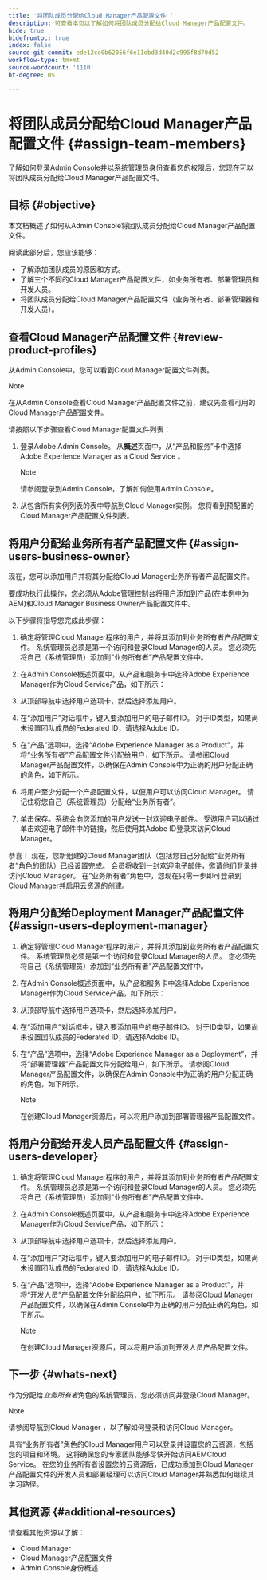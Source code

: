 ```yaml
---
title: '将团队成员分配给Cloud Manager产品配置文件 '
description: 可查看本页以了解如何将团队成员分配给Cloud Manager产品配置文件。
hide: true
hidefromtoc: true
index: false
source-git-commit: ede12ce0b62056f6e11ebd3d40d2c995f8d70d52
workflow-type: tm+mt
source-wordcount: '1110'
ht-degree: 0%

---
```



# 将团队成员分配给Cloud Manager产品配置文件 {#assign-team-members}

了解如何登录Admin Console并以系统管理员身份查看您的权限后，您现在可以将团队成员分配给Cloud Manager产品配置文件。

## 目标 {#objective}

本文档概述了如何从Admin Console将团队成员分配给Cloud Manager产品配置文件。

阅读此部分后，您应该能够：

* 了解添加团队成员的原因和方式。
* 了解三个不同的Cloud Manager产品配置文件，如业务所有者、部署管理员和开发人员。
* 将团队成员分配给Cloud Manager产品配置文件（业务所有者、部署管理器和开发人员）。

## 查看Cloud Manager产品配置文件 {#review-product-profiles}

从Admin Console中，您可以看到Cloud Manager配置文件列表。

>[!NOTE]
>在从Admin Console查看Cloud Manager产品配置文件之前，建议先查看可用的Cloud Manager产品配置文件。

请按照以下步骤查看Cloud Manager配置文件列表：

1. 登录Adobe Admin Console。 从&#x200B;**概述**&#x200B;页面中，从“产品和服务”卡中选择Adobe Experience Manager as a Cloud Service 。

   >[!NOTE]
   >请参阅登录到Admin Console，了解如何使用Admin Console。


1. 从包含所有实例列表的表中导航到Cloud Manager实例。 您将看到预配置的Cloud Manager产品配置文件列表。


## 将用户分配给业务所有者产品配置文件 {#assign-users-business-owner}

现在，您可以添加用户并将其分配给Cloud Manager业务所有者产品配置文件。

要成功执行此操作，您必须从Adobe管理控制台将用户添加到产品(在本例中为AEM)和Cloud Manager Business Owner产品配置文件中。

以下步骤将指导您完成此步骤：

1. 确定将管理Cloud Manager程序的用户，并将其添加到业务所有者产品配置文件。 系统管理员必须是第一个访问和登录Cloud Manager的人员。 您必须先将自己（系统管理员）添加到“业务所有者”产品配置文件中。

1. 在Admin Console概述页面中，从产品和服务卡中选择Adobe Experience Manager作为Cloud Service产品，如下所示：

1. 从顶部导航中选择用户选项卡，然后选择添加用户。

1. 在“添加用户”对话框中，键入要添加用户的电子邮件ID。 对于ID类型，如果尚未设置团队成员的Federated ID，请选择Adobe ID。

1. 在“产品”选项中，选择“Adobe Experience Manager as a Product”，并将“业务所有者”产品配置文件分配给用户，如下所示。 请参阅Cloud Manager产品配置文件，以确保在Admin Console中为正确的用户分配正确的角色，如下所示。

1. 将用户至少分配一个产品配置文件，以便用户可以访问Cloud Manager。 请记住将您自己（系统管理员）分配给“业务所有者”。

1. 单击保存。系统会向您添加的用户发送一封欢迎电子邮件。 受邀用户可以通过单击欢迎电子邮件中的链接，然后使用其Adobe ID登录来访问Cloud Manager。

恭喜！ 现在，您新组建的Cloud Manager团队（包括您自己分配给“业务所有者”角色的团队）已经设置完成。 会员将收到一封欢迎电子邮件，邀请他们登录并访问Cloud Manager。 在“业务所有者”角色中，您现在只需一步即可登录到Cloud Manager并启用云资源的创建。

## 将用户分配给Deployment Manager产品配置文件 {#assign-users-deployment-manager}

1. 确定将管理Cloud Manager程序的用户，并将其添加到业务所有者产品配置文件。 系统管理员必须是第一个访问和登录Cloud Manager的人员。 您必须先将自己（系统管理员）添加到“业务所有者”产品配置文件中。

1. 在Admin Console概述页面中，从产品和服务卡中选择Adobe Experience Manager作为Cloud Service产品，如下所示：

1. 从顶部导航中选择用户选项卡，然后选择添加用户。

1. 在“添加用户”对话框中，键入要添加用户的电子邮件ID。 对于ID类型，如果尚未设置团队成员的Federated ID，请选择Adobe ID。

1. 在“产品”选项中，选择“Adobe Experience Manager as a Deployment”，并将“部署管理器”产品配置文件分配给用户，如下所示。 请参阅Cloud Manager产品配置文件，以确保在Admin Console中为正确的用户分配正确的角色，如下所示。

   >[!NOTE]
   >在创建Cloud Manager资源后，可以将用户添加到部署管理器产品配置文件。

## 将用户分配给开发人员产品配置文件 {#assign-users-developer}

1. 确定将管理Cloud Manager程序的用户，并将其添加到业务所有者产品配置文件。 系统管理员必须是第一个访问和登录Cloud Manager的人员。 您必须先将自己（系统管理员）添加到“业务所有者”产品配置文件中。

1. 在Admin Console概述页面中，从产品和服务卡中选择Adobe Experience Manager作为Cloud Service产品，如下所示：

1. 从顶部导航中选择用户选项卡，然后选择添加用户。

1. 在“添加用户”对话框中，键入要添加用户的电子邮件ID。 对于ID类型，如果尚未设置团队成员的Federated ID，请选择Adobe ID。

1. 在“产品”选项中，选择“Adobe Experience Manager as a Product”，并将“开发人员”产品配置文件分配给用户，如下所示。 请参阅Cloud Manager产品配置文件，以确保在Admin Console中为正确的用户分配正确的角色，如下所示。

   >[!NOTE]
   >在创建Cloud Manager资源后，可以将用户添加到开发人员产品配置文件。

## 下一步 {#whats-next}

作为分配给&#x200B;*业务所有者*&#x200B;角色的系统管理员，您必须访问并登录Cloud Manager。
>[!NOTE]
>请参阅导航到Cloud Manager ，以了解如何登录和访问Cloud Manager。

具有“业务所有者”角色的Cloud Manager用户可以登录并设置您的云资源，包括您的项目和环境。 这将确保您的专家团队能够尽快开始访问AEMCloud Service。
在您的业务所有者设置您的云资源后，已成功添加到Cloud Manager产品配置文件的开发人员和部署经理可以访问Cloud Manager并熟悉如何继续其学习路径。

## 其他资源 {#additional-resources}

请查看其他资源以了解：

* Cloud Manager
* Cloud Manager产品配置文件
* Admin Console身份概述
